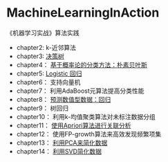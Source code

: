 # MachineLearningInAction
《机器学习实战》算法实践

+ chapter2: k-近邻算法
+ chapter3: [决策树](https://github.com/sherlockzoom/MachineLearningInAction/tree/master/chapter3)
+ chapter4： [基于概率论的分类方法：朴素贝叶斯](https://github.com/sherlockzoom/MachineLearningInAction/tree/master/chapter4)
+ chapter5: [Logistic 回归](https://github.com/sherlockzoom/MachineLearningInAction/tree/master/chapter5)
+ chapter6： 支持向量机
+ chapter7： 利用AdaBoost元算法提高分类性能
+ chapter8： [预测数值型数据：回归](https://github.com/sherlockzoom/MachineLearningInAction/tree/master/chapter8)
+ chapter9： 树回归
+ chapter10： 利用k-均值聚类算法对未标注数据分组
+ chapter11： [使用Apriori算法进行关联分析](https://github.com/sherlockzoom/MachineLearningInAction/tree/master/chapter11)
+ chapter12： 使用FP-growth算法来高效发现频繁项集
+ chapter13： [利用PCA来简化数据](https://github.com/sherlockzoom/MachineLearningInAction/tree/master/chapter13)
+ chapter14： [利用SVD简化数据](https://github.com/sherlockzoom/MachineLearningInAction/tree/master/chapter14)

